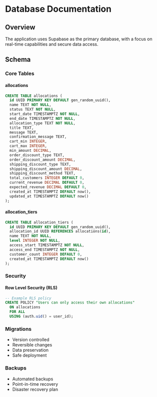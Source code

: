 # Database Documentation

## Overview
The application uses Supabase as the primary database, with a focus on real-time capabilities and secure data access.

## Schema

### Core Tables

#### allocations
```sql
CREATE TABLE allocations (
  id UUID PRIMARY KEY DEFAULT gen_random_uuid(),
  name TEXT NOT NULL,
  status TEXT NOT NULL,
  start_date TIMESTAMPTZ NOT NULL,
  end_date TIMESTAMPTZ NOT NULL,
  allocation_type TEXT NOT NULL,
  title TEXT,
  message TEXT,
  confirmation_message TEXT,
  cart_min INTEGER,
  cart_max INTEGER,
  min_amount DECIMAL,
  order_discount_type TEXT,
  order_discount_amount DECIMAL,
  shipping_discount_type TEXT,
  shipping_discount_amount DECIMAL,
  shipping_discount_method TEXT,
  total_customers INTEGER DEFAULT 0,
  current_revenue DECIMAL DEFAULT 0,
  expected_revenue DECIMAL DEFAULT 0,
  created_at TIMESTAMPTZ DEFAULT now(),
  updated_at TIMESTAMPTZ DEFAULT now()
);
```

#### allocation_tiers
```sql
CREATE TABLE allocation_tiers (
  id UUID PRIMARY KEY DEFAULT gen_random_uuid(),
  allocation_id UUID REFERENCES allocations(id),
  name TEXT NOT NULL,
  level INTEGER NOT NULL,
  access_start TIMESTAMPTZ NOT NULL,
  access_end TIMESTAMPTZ NOT NULL,
  customer_count INTEGER DEFAULT 0,
  created_at TIMESTAMPTZ DEFAULT now()
);
```

### Security

#### Row Level Security (RLS)
```sql
-- Example RLS policy
CREATE POLICY "Users can only access their own allocations"
  ON allocations
  FOR ALL
  USING (auth.uid() = user_id);
```

### Migrations
- Version controlled
- Reversible changes
- Data preservation
- Safe deployment

### Backups
- Automated backups
- Point-in-time recovery
- Disaster recovery plan